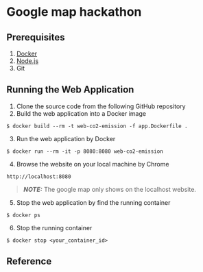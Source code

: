 # Google map hackathon

## Prerequisites
1. [Docker](https://docs.docker.com/get-docker/)
2. [Node.js](https://nodejs.org/en/download/)  
3. Git

## Running the Web Application
1. Clone the source code from the following GitHub repository
2. Build the web application into a Docker image
```
$ docker build --rm -t web-co2-emission -f app.Dockerfile .
```

3. Run the web application by Docker
```
$ docker run --rm -it -p 8080:8080 web-co2-emission
```

4. Browse the website on your local machine by Chrome
```
http://localhost:8080
```
> **_NOTE:_**  The google map only shows on the localhost website.

5. Stop the web application by find the running container
```
$ docker ps 
```
6. Stop the running container
```
$ docker stop <your_container_id>
```


## Reference
